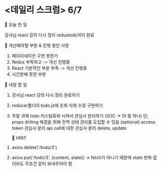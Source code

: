 # <데일리 스크럼> 6/7

📕 오늘 한 일

강사님 react 강의 다시 정리 redustodo까지 완료

📕 개선해야할 부분 & 진행 중인 사항

1. 페이지네이션 구현 못한거
2. Redux 부족하고 -> 개선 진행중
3. React 기본적인 부분 부족 -> 개선 진행중
4. 시간분배 못한 부분

📕 내일 할 일
1. 강사님 react 강의 다시 정리 완료하기
2. reducer폴더의 todo.js에 조회 삭제 수정 구현하기
3. 주말 과제 
todo 커스텀훅화 시켜서 관심사 분리하기 (SOC -> DI 중 하나)
단, props drilling 해결을 위해 전역 상태 관리를 도입할 수 있음 (optional)
access token 관심사 분리
api call에 대한 관심사 분리
delete, update

   📌 HINT
1) axios.delete('/todo/3')

2) axios.put('/todo/3', {content, state}) -> fetch가 아니기 때문에 state 변화 없더라도 무조건 같이 보내주어야 함

